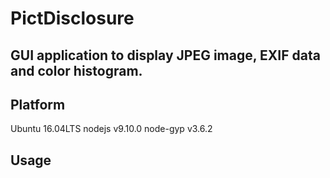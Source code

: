 # PictDisclosure

## GUI application to display JPEG image, EXIF data and color histogram.

## Platform

Ubuntu 16.04LTS
nodejs v9.10.0
node-gyp v3.6.2

## Usage

